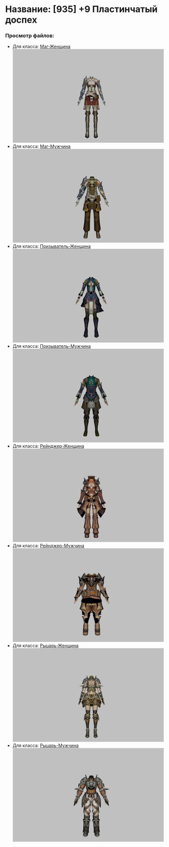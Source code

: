 # Название: [935] +9 Пластинчатый доспех

### Просмотр файлов:
- Для класса: [Маг-Женщина](Маг-Женщина)
![p050005.png](Маг-Женщина/p050005.png)
- Для класса: [Маг-Мужчина](Маг-Мужчина)
![p040005.png](Маг-Мужчина/p040005.png)
- Для класса: [Призыватель-Женщина](Призыватель-Женщина)
![p090001.png](Призыватель-Женщина/p090001.png)
- Для класса: [Призыватель-Мужчина](Призыватель-Мужчина)
![p080001.png](Призыватель-Мужчина/p080001.png)
- Для класса: [Рейнджер-Женщина](Рейнджер-Женщина)
![p030004.png](Рейнджер-Женщина/p030004.png)
- Для класса: [Рейнджер-Мужчина](Рейнджер-Мужчина)
![p020004.png](Рейнджер-Мужчина/p020004.png)
- Для класса: [Рыцарь-Женщина](Рыцарь-Женщина)
![p010003.png](Рыцарь-Женщина/p010003.png)
- Для класса: [Рыцарь-Мужчина](Рыцарь-Мужчина)
![p000003.png](Рыцарь-Мужчина/p000003.png)
